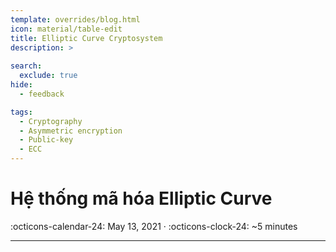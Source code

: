 ```yaml
---
template: overrides/blog.html
icon: material/table-edit
title: Elliptic Curve Cryptosystem
description: >
  
search:
  exclude: true
hide:
  - feedback

tags:
  - Cryptography 
  - Asymmetric encryption 
  - Public-key 
  - ECC
---
```


# __Hệ thống mã hóa Elliptic Curve__ 

<span>
:octicons-calendar-24: May 13, 2021 ·
:octicons-clock-24: ~5 minutes

</span>

---